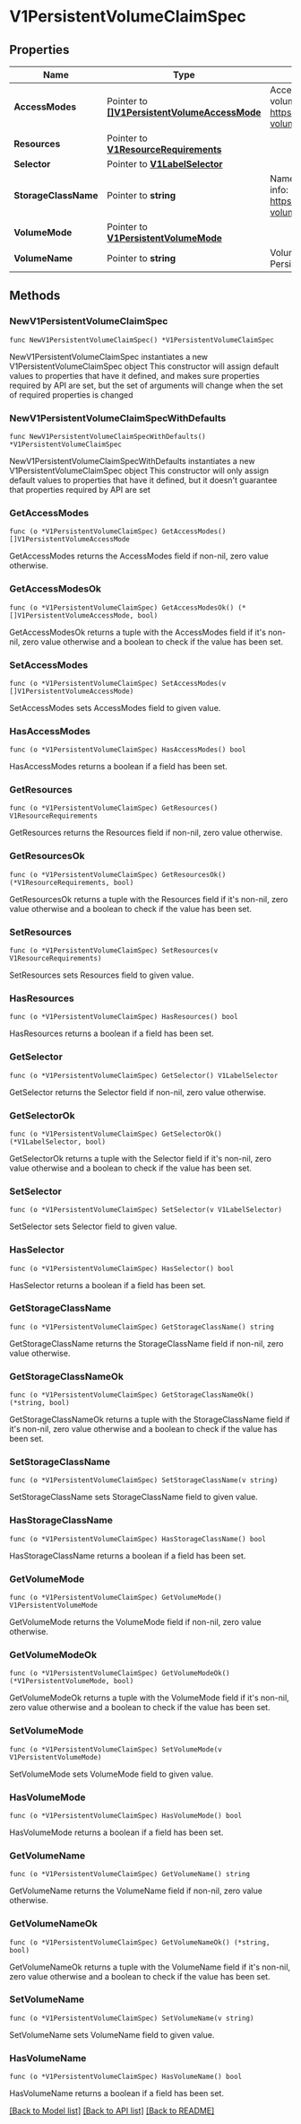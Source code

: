 # V1PersistentVolumeClaimSpec

## Properties

Name | Type | Description | Notes
------------ | ------------- | ------------- | -------------
**AccessModes** | Pointer to [**[]V1PersistentVolumeAccessMode**](V1PersistentVolumeAccessMode.md) | AccessModes contains the desired access modes the volume should have. More info: https://kubernetes.io/docs/concepts/storage/persistent-volumes#access-modes-1 | [optional] 
**Resources** | Pointer to [**V1ResourceRequirements**](V1ResourceRequirements.md) |  | [optional] 
**Selector** | Pointer to [**V1LabelSelector**](V1LabelSelector.md) |  | [optional] 
**StorageClassName** | Pointer to **string** | Name of the StorageClass required by the claim. More info: https://kubernetes.io/docs/concepts/storage/persistent-volumes#class-1 | [optional] 
**VolumeMode** | Pointer to [**V1PersistentVolumeMode**](V1PersistentVolumeMode.md) |  | [optional] 
**VolumeName** | Pointer to **string** | VolumeName is the binding reference to the PersistentVolume backing this claim. | [optional] 

## Methods

### NewV1PersistentVolumeClaimSpec

`func NewV1PersistentVolumeClaimSpec() *V1PersistentVolumeClaimSpec`

NewV1PersistentVolumeClaimSpec instantiates a new V1PersistentVolumeClaimSpec object
This constructor will assign default values to properties that have it defined,
and makes sure properties required by API are set, but the set of arguments
will change when the set of required properties is changed

### NewV1PersistentVolumeClaimSpecWithDefaults

`func NewV1PersistentVolumeClaimSpecWithDefaults() *V1PersistentVolumeClaimSpec`

NewV1PersistentVolumeClaimSpecWithDefaults instantiates a new V1PersistentVolumeClaimSpec object
This constructor will only assign default values to properties that have it defined,
but it doesn't guarantee that properties required by API are set

### GetAccessModes

`func (o *V1PersistentVolumeClaimSpec) GetAccessModes() []V1PersistentVolumeAccessMode`

GetAccessModes returns the AccessModes field if non-nil, zero value otherwise.

### GetAccessModesOk

`func (o *V1PersistentVolumeClaimSpec) GetAccessModesOk() (*[]V1PersistentVolumeAccessMode, bool)`

GetAccessModesOk returns a tuple with the AccessModes field if it's non-nil, zero value otherwise
and a boolean to check if the value has been set.

### SetAccessModes

`func (o *V1PersistentVolumeClaimSpec) SetAccessModes(v []V1PersistentVolumeAccessMode)`

SetAccessModes sets AccessModes field to given value.

### HasAccessModes

`func (o *V1PersistentVolumeClaimSpec) HasAccessModes() bool`

HasAccessModes returns a boolean if a field has been set.

### GetResources

`func (o *V1PersistentVolumeClaimSpec) GetResources() V1ResourceRequirements`

GetResources returns the Resources field if non-nil, zero value otherwise.

### GetResourcesOk

`func (o *V1PersistentVolumeClaimSpec) GetResourcesOk() (*V1ResourceRequirements, bool)`

GetResourcesOk returns a tuple with the Resources field if it's non-nil, zero value otherwise
and a boolean to check if the value has been set.

### SetResources

`func (o *V1PersistentVolumeClaimSpec) SetResources(v V1ResourceRequirements)`

SetResources sets Resources field to given value.

### HasResources

`func (o *V1PersistentVolumeClaimSpec) HasResources() bool`

HasResources returns a boolean if a field has been set.

### GetSelector

`func (o *V1PersistentVolumeClaimSpec) GetSelector() V1LabelSelector`

GetSelector returns the Selector field if non-nil, zero value otherwise.

### GetSelectorOk

`func (o *V1PersistentVolumeClaimSpec) GetSelectorOk() (*V1LabelSelector, bool)`

GetSelectorOk returns a tuple with the Selector field if it's non-nil, zero value otherwise
and a boolean to check if the value has been set.

### SetSelector

`func (o *V1PersistentVolumeClaimSpec) SetSelector(v V1LabelSelector)`

SetSelector sets Selector field to given value.

### HasSelector

`func (o *V1PersistentVolumeClaimSpec) HasSelector() bool`

HasSelector returns a boolean if a field has been set.

### GetStorageClassName

`func (o *V1PersistentVolumeClaimSpec) GetStorageClassName() string`

GetStorageClassName returns the StorageClassName field if non-nil, zero value otherwise.

### GetStorageClassNameOk

`func (o *V1PersistentVolumeClaimSpec) GetStorageClassNameOk() (*string, bool)`

GetStorageClassNameOk returns a tuple with the StorageClassName field if it's non-nil, zero value otherwise
and a boolean to check if the value has been set.

### SetStorageClassName

`func (o *V1PersistentVolumeClaimSpec) SetStorageClassName(v string)`

SetStorageClassName sets StorageClassName field to given value.

### HasStorageClassName

`func (o *V1PersistentVolumeClaimSpec) HasStorageClassName() bool`

HasStorageClassName returns a boolean if a field has been set.

### GetVolumeMode

`func (o *V1PersistentVolumeClaimSpec) GetVolumeMode() V1PersistentVolumeMode`

GetVolumeMode returns the VolumeMode field if non-nil, zero value otherwise.

### GetVolumeModeOk

`func (o *V1PersistentVolumeClaimSpec) GetVolumeModeOk() (*V1PersistentVolumeMode, bool)`

GetVolumeModeOk returns a tuple with the VolumeMode field if it's non-nil, zero value otherwise
and a boolean to check if the value has been set.

### SetVolumeMode

`func (o *V1PersistentVolumeClaimSpec) SetVolumeMode(v V1PersistentVolumeMode)`

SetVolumeMode sets VolumeMode field to given value.

### HasVolumeMode

`func (o *V1PersistentVolumeClaimSpec) HasVolumeMode() bool`

HasVolumeMode returns a boolean if a field has been set.

### GetVolumeName

`func (o *V1PersistentVolumeClaimSpec) GetVolumeName() string`

GetVolumeName returns the VolumeName field if non-nil, zero value otherwise.

### GetVolumeNameOk

`func (o *V1PersistentVolumeClaimSpec) GetVolumeNameOk() (*string, bool)`

GetVolumeNameOk returns a tuple with the VolumeName field if it's non-nil, zero value otherwise
and a boolean to check if the value has been set.

### SetVolumeName

`func (o *V1PersistentVolumeClaimSpec) SetVolumeName(v string)`

SetVolumeName sets VolumeName field to given value.

### HasVolumeName

`func (o *V1PersistentVolumeClaimSpec) HasVolumeName() bool`

HasVolumeName returns a boolean if a field has been set.


[[Back to Model list]](../README.md#documentation-for-models) [[Back to API list]](../README.md#documentation-for-api-endpoints) [[Back to README]](../README.md)


